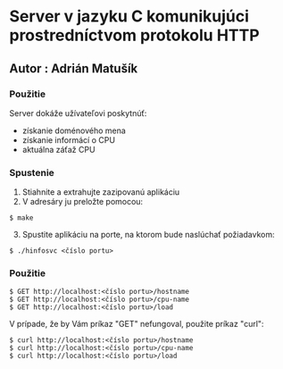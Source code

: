 # Server v jazyku C komunikujúci prostredníctvom protokolu HTTP

## Autor : Adrián Matušík

### Použitie

Server dokáže užívateľovi poskytnúť:
* získanie doménového mena
* získanie informácí o CPU
* aktuálna záťaž CPU

### Spustenie

1. Stiahnite a extrahujte zazipovanú aplikáciu
2. V adresáry ju preložte pomocou:
```
$ make
```
3. Spustite aplikáciu na porte, na ktorom bude naslúchať požiadavkom:
```
$ ./hinfosvc <číslo portu>
```
### Použitie

```
$ GET http://localhost:<číslo portu>/hostname
$ GET http://localhost:<číslo portu>/cpu-name
$ GET http://localhost:<číslo portu>/load
```
V prípade, že by Vám príkaz "GET" nefungoval, použite príkaz "curl":
```
$ curl http://localhost:<číslo portu>/hostname
$ curl http://localhost:<číslo portu>/cpu-name
$ curl http://localhost:<číslo portu>/load
```